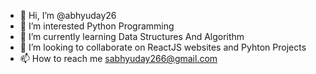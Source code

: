 - 👋 Hi, I’m @abhyuday26
- 👀 I’m interested Python Programming
- 🌱 I’m currently learning Data Structures And Algorithm
- 💞️ I’m looking to collaborate on ReactJS websites and Pyhton Projects
- 📫 How to reach me sabhyuday266@gmail.com

<!---
abhyuday26/abhyuday26 is a ✨ special ✨ repository because its `README.md` (this file) appears on your GitHub profile.
You can click the Preview link to take a look at your changes.
--->
